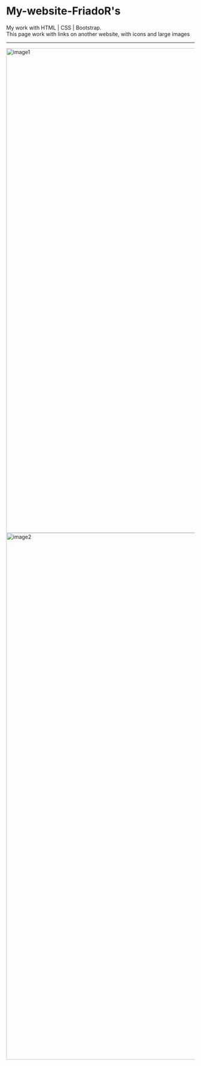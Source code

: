 # My-website-FriadoR's           
My work with HTML | CSS | Bootstrap.            
This page work with links on another website, with icons and large images 
_________________________________________________________________________
<img width="1293" alt="image1" src="https://user-images.githubusercontent.com/103481753/190384958-0171a8b9-1bef-40ca-a654-a0be68edd9ba.png"> <img width="1405" alt="image2" src="https://user-images.githubusercontent.com/103481753/190385004-d80ba3ad-5a6e-4a59-9ea4-8d817d2dc1ec.png">

